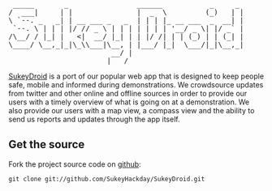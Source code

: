 <pre>
 _____       _                ______           _     _ 
/  ___|     | |               |  _  \         (_)   | |
\ `--. _   _| | __ ___ _   _  | | | |_ __ ___  _  __| |
 `--. \ | | | |/ // _ \ | | | | | | | '__/ _ \| |/ _` |
/\__/ / |_| |   <|  __/ |_| | | |/ /| | | (_) | | (_| |
\____/ \__,_|_|\_\\___|\__, | |___/ |_|  \___/|_|\__,_|
                        __/ |                          
                       |___/                           
</pre>                       
[SukeyDroid](http://www.sukey.org) is a port of our popular web app that is designed to keep people safe, mobile and informed during demonstrations. We crowdsource updates from twitter and other online and offline sources in order to provide our users with a timely overview of what is going on at a demonstration. We also provide our users with a map view, a compass view and the ability to send us reports and updates through the app itself.

Get the source
--------------

Fork the project source code on [github](https://github.com/SukeyHackday/SukeyDroid):

	git clone git://github.com/SukeyHackday/SukeyDroid.git
